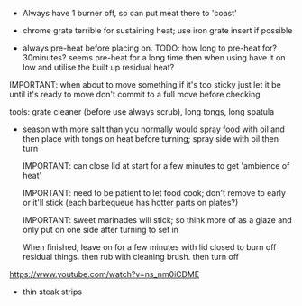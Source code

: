 <!-- SPDX-License-Identifier: zlib-acknowledgement -->
* Always have 1 burner off, so can put meat there to 'coast'
* chrome grate terrible for sustaining heat; use iron grate insert if possible 

* always pre-heat before placing on. TODO: how long to pre-heat for? 30minutes?
  seems pre-heat for a long time then when using have it on low and utilise the built up residual heat?


IMPORTANT: when about to move something if it's too sticky just let it be until it's ready to move
don't commit to a full move before checking

tools: grate cleaner (before use always scrub), long tongs, long spatula

* season with more salt than you normally would
  spray food with oil and then place with tongs on heat
  before turning; spray side with oil then turn

  IMPORTANT: can close lid at start for a few minutes to get 'ambience of heat' 

  IMPORTANT: need to be patient to let food cook; don't remove to early or it'll stick
  (each barbequeue has hotter parts on plates?)

  IMPORTANT: sweet marinades will stick; so think more of as a glaze and only put on one side after turning to set in

  When finished, leave on for a few minutes with lid closed to burn off residual things.
  then rub with cleaning brush. then turn off




https://www.youtube.com/watch?v=ns_nm0iCDME

* thin steak strips
